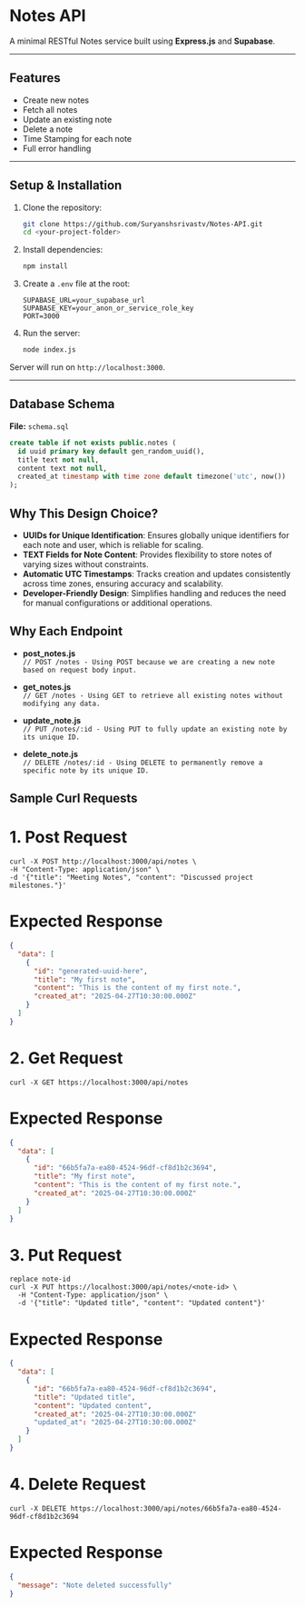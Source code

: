 # Notes API

A minimal RESTful Notes service built using **Express.js** and **Supabase**.

---

## Features

- Create new notes
- Fetch all notes
- Update an existing note
- Delete a note
- Time Stamping for each note
- Full error handling

---

##  Setup & Installation

1. Clone the repository:

    ```bash
    git clone https://github.com/Suryanshsrivastv/Notes-API.git
    cd <your-project-folder>
    ```

2. Install dependencies:

    ```bash
    npm install
    ```

3. Create a `.env` file at the root:

    ```env
    SUPABASE_URL=your_supabase_url
    SUPABASE_KEY=your_anon_or_service_role_key
    PORT=3000
    ```

4. Run the server:

    ```bash
    node index.js
    ```

Server will run on `http://localhost:3000`.

---

##  Database Schema

**File:** `schema.sql`

```sql
create table if not exists public.notes (
  id uuid primary key default gen_random_uuid(),
  title text not null,
  content text not null,
  created_at timestamp with time zone default timezone('utc', now())
);
```

## Why This Design Choice?

- **UUIDs for Unique Identification**: Ensures globally unique identifiers for each note and user, which is reliable for scaling.
- **TEXT Fields for Note Content**: Provides flexibility to store notes of varying sizes without constraints.
- **Automatic UTC Timestamps**: Tracks creation and updates consistently across time zones, ensuring accuracy and scalability.
- **Developer-Friendly Design**: Simplifies handling and reduces the need for manual configurations or additional operations.


## Why Each Endpoint

- **post_notes.js**  
  `// POST /notes - Using POST because we are creating a new note based on request body input.`

- **get_notes.js**  
  `// GET /notes - Using GET to retrieve all existing notes without modifying any data.`

- **update_note.js**  
  `// PUT /notes/:id - Using PUT to fully update an existing note by its unique ID.`

- **delete_note.js**  
  `// DELETE /notes/:id - Using DELETE to permanently remove a specific note by its unique ID.`

## Sample Curl Requests

# 1. Post Request
``` curl
curl -X POST http://localhost:3000/api/notes \
-H "Content-Type: application/json" \
-d '{"title": "Meeting Notes", "content": "Discussed project milestones."}'
```

# Expected Response
```json
{
  "data": [
    {
      "id": "generated-uuid-here",
      "title": "My first note",
      "content": "This is the content of my first note.",
      "created_at": "2025-04-27T10:30:00.000Z"
    }
  ]
}
```
# 2. Get Request
```curl
curl -X GET https://localhost:3000/api/notes
```

# Expected Response
```json
{
  "data": [
    {
      "id": "66b5fa7a-ea80-4524-96df-cf8d1b2c3694",
      "title": "My first note",
      "content": "This is the content of my first note.",
      "created_at": "2025-04-27T10:30:00.000Z"
    }
  ]
}
```

# 3. Put Request
```curl
replace note-id
curl -X PUT https://localhost:3000/api/notes/<note-id> \
  -H "Content-Type: application/json" \
  -d '{"title": "Updated title", "content": "Updated content"}'
```
# Expected Response
```json
{
  "data": [
    {
      "id": "66b5fa7a-ea80-4524-96df-cf8d1b2c3694",
      "title": "Updated title",
      "content": "Updated content",
      "created_at": "2025-04-27T10:30:00.000Z"
      "updated_at": "2025-04-27T10:30:00.000Z"
    }
  ]
}
```
# 4. Delete Request
```curl
curl -X DELETE https://localhost:3000/api/notes/66b5fa7a-ea80-4524-96df-cf8d1b2c3694
```

# Expected Response
```json
{
  "message": "Note deleted successfully"
}
```


